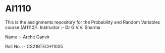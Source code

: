 # AI1110
This is the assignments repository for the Probability and Random Variables course (AI1110)\\.
Instructor :- Dr G.V.V. Sharma



Name :- Archit Ganvir

Roll No. :- CS21BTECH11005
